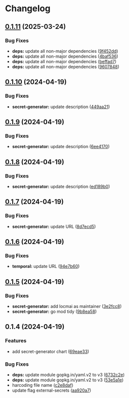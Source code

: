 # Changelog

## [0.1.11](https://github.com/locmai/charts/compare/secret-generator-v0.1.10...secret-generator-v0.1.11) (2025-03-24)


### Bug Fixes

* **deps:** update all non-major dependencies ([9f452dd](https://github.com/locmai/charts/commit/9f452dde3338073e66994213714a507728d910f9))
* **deps:** update all non-major dependencies ([4baf536](https://github.com/locmai/charts/commit/4baf53672fbe1122942c5424ad2bff71ca4cb0b7))
* **deps:** update all non-major dependencies ([beffad7](https://github.com/locmai/charts/commit/beffad70f68f1fce76e22cabbb7e659cee0ddf10))
* **deps:** update all non-major dependencies ([9607848](https://github.com/locmai/charts/commit/96078486e26aee9168901196df18c79a5bf53298))

## [0.1.10](https://github.com/locmai/charts/compare/secret-generator-v0.1.9...secret-generator-v0.1.10) (2024-04-19)


### Bug Fixes

* **secret-generator:** update description ([449aa21](https://github.com/locmai/charts/commit/449aa21b4083c8565016c06fd1fd55206bb43873))

## [0.1.9](https://github.com/locmai/charts/compare/secret-generator-v0.1.8...secret-generator-v0.1.9) (2024-04-19)


### Bug Fixes

* **secret-generator:** update description ([6ee4170](https://github.com/locmai/charts/commit/6ee4170d170794c337f6d6e9fa71fd62904a58fc))

## [0.1.8](https://github.com/locmai/charts/compare/secret-generator-v0.1.7...secret-generator-v0.1.8) (2024-04-19)


### Bug Fixes

* **secret-generator:** update description ([ed189b0](https://github.com/locmai/charts/commit/ed189b0fe6e3c3d0ce2953ab6af00ffc6922fe0b))

## [0.1.7](https://github.com/locmai/charts/compare/secret-generator-v0.1.6...secret-generator-v0.1.7) (2024-04-19)


### Bug Fixes

* **secret-generator:** update URL ([8d7ecd5](https://github.com/locmai/charts/commit/8d7ecd502dd697207e4ffc70d50f17e5c0ca68cb))

## [0.1.6](https://github.com/locmai/charts/compare/secret-generator-v0.1.5...secret-generator-v0.1.6) (2024-04-19)


### Bug Fixes

* **temporal:** update URL ([94e7b60](https://github.com/locmai/charts/commit/94e7b6095feeb854814c9d66598da1a81eda3807))

## [0.1.5](https://github.com/locmai/charts/compare/secret-generator-v0.1.4...secret-generator-v0.1.5) (2024-04-19)


### Bug Fixes

* **secret-generator:** add locmai as maintainer ([3e2fcc8](https://github.com/locmai/charts/commit/3e2fcc824313c0471c4b9e7e3002d85c8cde23b6))
* **secret-generator:** go mod tidy ([9b8ea58](https://github.com/locmai/charts/commit/9b8ea589dbb5ddce938adacd181494a8d4cf91c7))

## 0.1.4 (2024-04-19)


### Features

* add secret-generator chart ([69eae33](https://github.com/locmai/charts/commit/69eae337b5ebf753fb371eec235d2b1550997f37))


### Bug Fixes

* **deps:** update module gopkg.in/yaml.v2 to v3 ([6732c2e](https://github.com/locmai/charts/commit/6732c2ec64774728f52f131201af1fa395b8867b))
* **deps:** update module gopkg.in/yaml.v2 to v3 ([53e5a1e](https://github.com/locmai/charts/commit/53e5a1ed7ff50fcfc246bc59c2a648a11622488b))
* harcoding file name ([c2e8daf](https://github.com/locmai/charts/commit/c2e8daf0a9302e47a5171659acf8a08efbe75beb))
* update flag external-secrets ([aa920a7](https://github.com/locmai/charts/commit/aa920a7284144c8992a83546e0e69c3a55c41e69))
